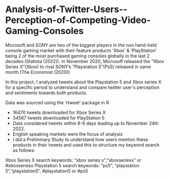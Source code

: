 # Analysis-of-Twitter-Users--Perception-of-Competing-Video-Gaming-Consoles
Microsoft and SONY are two of the biggest players in the non hand-held console
gaming market with their feature products ‘Xbox’ & ‘PlayStation’ being 2 of the most
purchased gaming consoles globally in the last 2 decades.(Statista (2022)).
In November 2020, Microsoft released the “Xbox Series X”(Xbox) to rival SONY’s
“Playstation 5”(Ps5) released in same month.(The Economist (2020))

In this project, I analyzed tweets about the Playstation 5 and Xbox series X for a specific period to understand and compare twitter user's perception and sentiments towards both products.

Data was sourced using the ‘rtweet’ package in R
* 16470 tweets downloaded for Xbox Series X
* 34567 tweets downloaded for PlayStation 5
* Data considered tweets within 6-9 days leading up to November 24th 2022.
* English speaking markets were the focus of analysis
* I did a Preliminary Study to understand how users mention these products in
their tweets and used this to structure my keyword search as follows:

Xbox Series X search keywords:
“xbox series x”,“xboxseriesx” or #xboxseriesx
Playstation 5 search keywords:
“ps5”, “playstation 5”,“playstation5”, #playstation5 or #ps5
